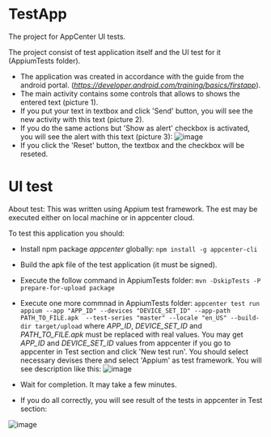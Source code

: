 # TestApp
The project for AppCenter UI tests. 

The project consist of test application itself and the UI test for it (AppiumTests folder).  

- The application was created in accordance with the guide from the android portal. (_https://developer.android.com/training/basics/firstapp_).  
- The main activity contains some controls that allows to shows the entered text (picture 1).
- If you put your text in textbox and click 'Send' button, you will see the new activity with this text (picture 2).
- If you do the same actions but 'Show as alert' checkbox is activated, you will see the alert with this text (picture 3):
![image](https://user-images.githubusercontent.com/56116604/95071078-ca038980-0711-11eb-9c16-e5bb7eabedf3.png)
- If you click the 'Reset' button, the textbox and the checkbox will be reseted.

# UI test
About test:
This was written using Appium test framework. The est may be executed either on local machine or in appcenter cloud.

To test this application you should:

- Install npm package _appcenter_ globally:
  `npm install -g appcenter-cli`

- Build the apk file of the test application (it must be signed).

- Execute the follow command in AppiumTests folder:
  `mvn -DskipTests -P prepare-for-upload package`

- Execute one more commnad in AppiumTests folder:
  `appcenter test run appium --app "APP_ID" --devices "DEVICE_SET_ID" --app-path PATH_TO_FILE.apk  --test-series "master" --locale "en_US" --build-dir target/upload`
where  _APP_ID_, _DEVICE_SET_ID_ and _PATH_TO_FILE.apk_ must be replaced with real values.
You may get  _APP_ID_ and _DEVICE_SET_ID_ values from appcenter if you go to appcenter in Test section and click 'New test run'. You should select  necessary devises there and select 'Appium' as test framework. You will see description like this:
![image](https://user-images.githubusercontent.com/56116604/95076182-1fdc2f80-071a-11eb-92e9-1967dae49ccf.png)

- Wait for completion. It may take a few minutes.
- If you do all correctly, you will see result of the tests in appcenter in Test section:

![image](https://user-images.githubusercontent.com/56116604/95076815-215a2780-071b-11eb-9988-a4e86cfcf030.png)
